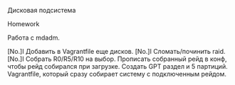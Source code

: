 Дисковая подсистема

Homework

Работа с mdadm.

[No.]I Добавить в Vagrantfile еще дисков.
[No.]I Сломать/починить raid.
[No.]I Собрать R0/R5/R10 на выбор.
Прописать собранный рейд в конф, чтобы рейд собирался при загрузке.
Создать GPT раздел и 5 партиций.
Vagrantfile, который сразу собирает систему с подключенным рейдом.
